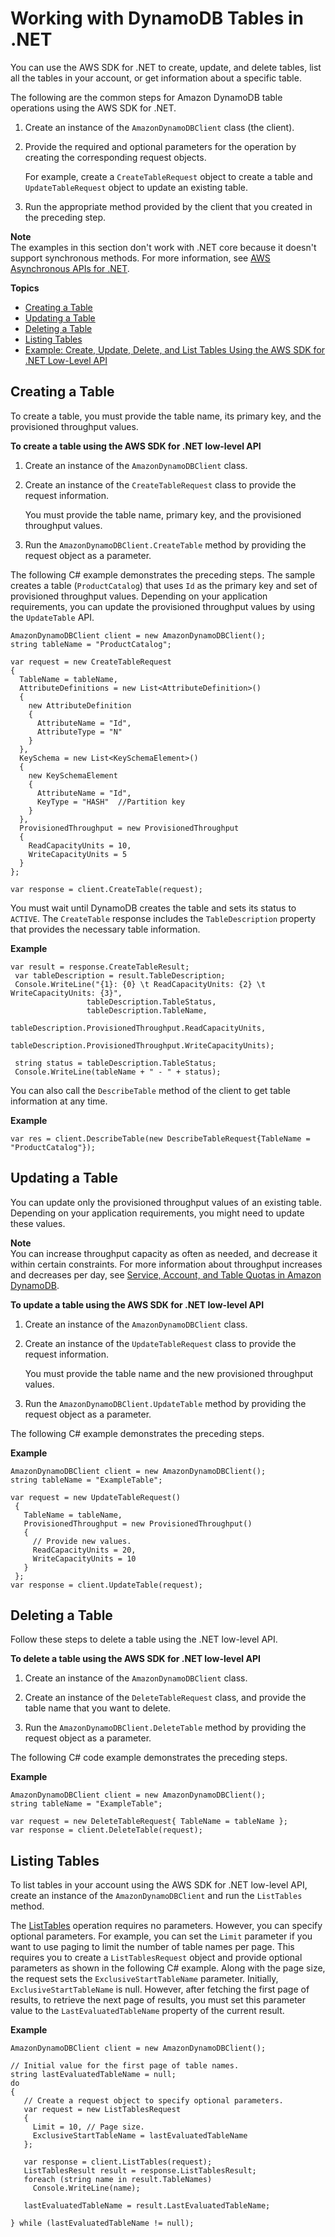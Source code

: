 # Working with DynamoDB Tables in \.NET<a name="LowLevelDotNetWorkingWithTables"></a>

You can use the AWS SDK for \.NET to create, update, and delete tables, list all the tables in your account, or get information about a specific table\.

The following are the common steps for Amazon DynamoDB table operations using the AWS SDK for \.NET\.

1. Create an instance of the `AmazonDynamoDBClient` class \(the client\)\.

1. Provide the required and optional parameters for the operation by creating the corresponding request objects\.

   For example, create a `CreateTableRequest` object to create a table and `UpdateTableRequest` object to update an existing table\.

1. Run the appropriate method provided by the client that you created in the preceding step\.

**Note**  
 The examples in this section don't work with \.NET core because it doesn't support synchronous methods\. For more information, see [AWS Asynchronous APIs for \.NET](https://docs.aws.amazon.com/sdk-for-net/v3/developer-guide/sdk-net-async-api.html)\.

**Topics**
+ [Creating a Table](#LowLeveldotNetCreateTable)
+ [Updating a Table](#LowLeveldotNetUpdateTable)
+ [Deleting a Table](#LowLeveldotNetDeleteTable)
+ [Listing Tables](#LowLeveldotNetListTables)
+ [Example: Create, Update, Delete, and List Tables Using the AWS SDK for \.NET Low\-Level API](LowLevelDotNetTableOperationsExample.md)

## Creating a Table<a name="LowLeveldotNetCreateTable"></a>

To create a table, you must provide the table name, its primary key, and the provisioned throughput values\.

**To create a table using the AWS SDK for \.NET low\-level API**

1. Create an instance of the `AmazonDynamoDBClient` class\.

1. Create an instance of the `CreateTableRequest` class to provide the request information\.

   You must provide the table name, primary key, and the provisioned throughput values\.

1. Run the `AmazonDynamoDBClient.CreateTable` method by providing the request object as a parameter\.

The following C\# example demonstrates the preceding steps\. The sample creates a table \(`ProductCatalog`\) that uses `Id` as the primary key and set of provisioned throughput values\. Depending on your application requirements, you can update the provisioned throughput values by using the `UpdateTable` API\.

```
AmazonDynamoDBClient client = new AmazonDynamoDBClient();
string tableName = "ProductCatalog";

var request = new CreateTableRequest
{
  TableName = tableName,
  AttributeDefinitions = new List<AttributeDefinition>()
  {
    new AttributeDefinition
    {
      AttributeName = "Id",
      AttributeType = "N"
    }
  },
  KeySchema = new List<KeySchemaElement>()
  {
    new KeySchemaElement
    {
      AttributeName = "Id",
      KeyType = "HASH"  //Partition key
    }
  },
  ProvisionedThroughput = new ProvisionedThroughput
  {
    ReadCapacityUnits = 10,
    WriteCapacityUnits = 5
  }
};

var response = client.CreateTable(request);
```

You must wait until DynamoDB creates the table and sets its status to `ACTIVE`\. The `CreateTable` response includes the `TableDescription` property that provides the necessary table information\.

**Example**  

```
var result = response.CreateTableResult;
 var tableDescription = result.TableDescription;
 Console.WriteLine("{1}: {0} \t ReadCapacityUnits: {2} \t WriteCapacityUnits: {3}",
                 tableDescription.TableStatus,
                 tableDescription.TableName,
                 tableDescription.ProvisionedThroughput.ReadCapacityUnits,
                 tableDescription.ProvisionedThroughput.WriteCapacityUnits);

 string status = tableDescription.TableStatus;
 Console.WriteLine(tableName + " - " + status);
```

You can also call the `DescribeTable` method of the client to get table information at any time\.

**Example**  

```
var res = client.DescribeTable(new DescribeTableRequest{TableName = "ProductCatalog"});
```

## Updating a Table<a name="LowLeveldotNetUpdateTable"></a>

You can update only the provisioned throughput values of an existing table\. Depending on your application requirements, you might need to update these values\. 

**Note**  
You can increase throughput capacity as often as needed, and decrease it within certain constraints\. For more information about throughput increases and decreases per day, see [Service, Account, and Table Quotas in Amazon DynamoDB](Limits.md)\.

**To update a table using the AWS SDK for \.NET low\-level API**

1. Create an instance of the `AmazonDynamoDBClient` class\.

1. Create an instance of the `UpdateTableRequest` class to provide the request information\. 

   You must provide the table name and the new provisioned throughput values\. 

1. Run the `AmazonDynamoDBClient.UpdateTable` method by providing the request object as a parameter\.

The following C\# example demonstrates the preceding steps\.

**Example**  

```
AmazonDynamoDBClient client = new AmazonDynamoDBClient();
string tableName = "ExampleTable";

var request = new UpdateTableRequest()
 {
   TableName = tableName,
   ProvisionedThroughput = new ProvisionedThroughput()
   {
     // Provide new values.
     ReadCapacityUnits = 20,
     WriteCapacityUnits = 10
   }
 };
var response = client.UpdateTable(request);
```

## Deleting a Table<a name="LowLeveldotNetDeleteTable"></a>

Follow these steps to delete a table using the \.NET low\-level API\.

**To delete a table using the AWS SDK for \.NET low\-level API**

1. Create an instance of the `AmazonDynamoDBClient` class\.

1. Create an instance of the `DeleteTableRequest` class, and provide the table name that you want to delete\.

1. Run the `AmazonDynamoDBClient.DeleteTable` method by providing the request object as a parameter\.

The following C\# code example demonstrates the preceding steps\.

**Example**  

```
AmazonDynamoDBClient client = new AmazonDynamoDBClient();
string tableName = "ExampleTable";

var request = new DeleteTableRequest{ TableName = tableName };
var response = client.DeleteTable(request);
```

## Listing Tables<a name="LowLeveldotNetListTables"></a>

To list tables in your account using the AWS SDK for \.NET low\-level API, create an instance of the `AmazonDynamoDBClient` and run the `ListTables` method\.

The [ListTables](https://docs.aws.amazon.com/amazondynamodb/latest/APIReference/API_ListTables.html) operation requires no parameters\. However, you can specify optional parameters\. For example, you can set the `Limit` parameter if you want to use paging to limit the number of table names per page\. This requires you to create a `ListTablesRequest` object and provide optional parameters as shown in the following C\# example\. Along with the page size, the request sets the `ExclusiveStartTableName` parameter\. Initially, `ExclusiveStartTableName` is null\. However, after fetching the first page of results, to retrieve the next page of results, you must set this parameter value to the `LastEvaluatedTableName` property of the current result\.

**Example**  

```
AmazonDynamoDBClient client = new AmazonDynamoDBClient();

// Initial value for the first page of table names.
string lastEvaluatedTableName = null;
do
{
   // Create a request object to specify optional parameters.
   var request = new ListTablesRequest
   {
     Limit = 10, // Page size.
     ExclusiveStartTableName = lastEvaluatedTableName
   };

   var response = client.ListTables(request);
   ListTablesResult result = response.ListTablesResult;
   foreach (string name in result.TableNames)
     Console.WriteLine(name);

   lastEvaluatedTableName = result.LastEvaluatedTableName;

} while (lastEvaluatedTableName != null);
```